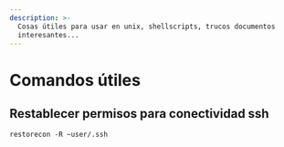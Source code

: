 ```yaml
---
description: >-
  Cosas útiles para usar en unix, shellscripts, trucos documentos
  interesantes...
---
```


# Comandos útiles

## Restablecer permisos para conectividad ssh

`restorecon -R ~user/.ssh`

